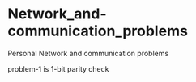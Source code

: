 # Network_and-communication_problems

Personal Network and communication problems

problem-1 is 1-bit parity check 
